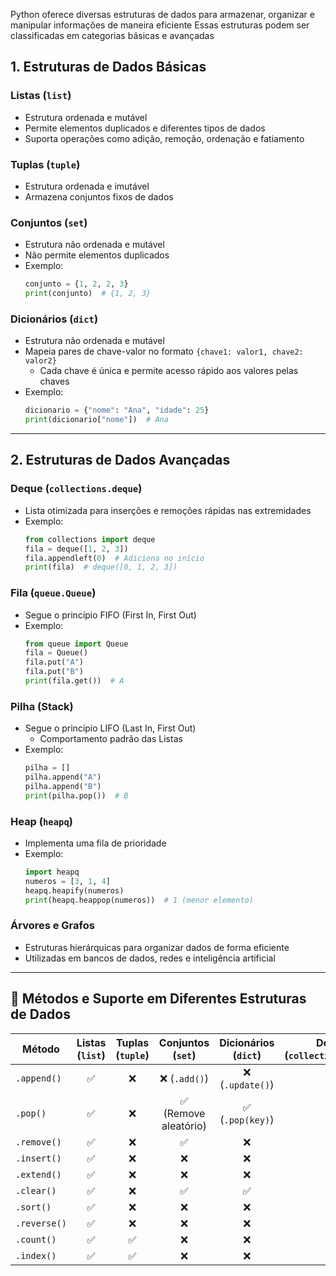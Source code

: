 Python oferece diversas estruturas de dados para armazenar, organizar e manipular informações de maneira eficiente
Essas estruturas podem ser classificadas em categorias básicas e avançadas

## 1. **Estruturas de Dados Básicas**

### **Listas (`list`)**
- Estrutura ordenada e mutável
- Permite elementos duplicados e diferentes tipos de dados
- Suporta operações como adição, remoção, ordenação e fatiamento


### **Tuplas (`tuple`)**
- Estrutura ordenada e imutável
- Armazena conjuntos fixos de dados


### **Conjuntos (`set`)**
- Estrutura não ordenada e mutável
- Não permite elementos duplicados
- Exemplo:
  ```python
  conjunto = {1, 2, 2, 3}
  print(conjunto)  # {1, 2, 3}
  ```

### **Dicionários (`dict`)**
- Estrutura não ordenada e mutável
- Mapeia pares de chave-valor no formato `{chave1: valor1, chave2: valor2}`
  - Cada chave é única e permite acesso rápido aos valores pelas chaves
- Exemplo:
  ```python
  dicionario = {"nome": "Ana", "idade": 25}
  print(dicionario["nome"])  # Ana
  ```

---

## 2. **Estruturas de Dados Avançadas**

### **Deque (`collections.deque`)**
- Lista otimizada para inserções e remoções rápidas nas extremidades
- Exemplo:
  ```python
  from collections import deque
  fila = deque([1, 2, 3])
  fila.appendleft(0)  # Adiciona no início
  print(fila)  # deque([0, 1, 2, 3])
  ```

### **Fila (`queue.Queue`)**
- Segue o princípio FIFO (First In, First Out)
- Exemplo:
  ```python
  from queue import Queue
  fila = Queue()
  fila.put("A")
  fila.put("B")
  print(fila.get())  # A
  ```

### **Pilha (Stack)**
- Segue o princípio LIFO (Last In, First Out)
  - Comportamento padrão das Listas
- Exemplo:
  ```python
  pilha = []
  pilha.append("A")
  pilha.append("B")
  print(pilha.pop())  # B
  ```

### **Heap (`heapq`)**
- Implementa uma fila de prioridade
- Exemplo:
  ```python
  import heapq
  numeros = [3, 1, 4]
  heapq.heapify(numeros)
  print(heapq.heappop(numeros))  # 1 (menor elemento)
  ```

### **Árvores e Grafos**
- Estruturas hierárquicas para organizar dados de forma eficiente
- Utilizadas em bancos de dados, redes e inteligência artificial

---

## 📌 Métodos e Suporte em Diferentes Estruturas de Dados

| Método        | Listas (`list`) | Tuplas (`tuple`) | Conjuntos (`set`) | Dicionários (`dict`) | Deque (`collections.deque`) | Filas (`queue.Queue`) |
|--------------|:--------------:|:---------------:|:-----------------:|:-----------------:|:-------------------:|:-----------------:|
| `.append()`  | ✅ | ❌ | ❌ (`.add()`) | ❌ (`.update()`) | ✅ | ❌ (`.put()`) |
| `.pop()`     | ✅ | ❌ | ✅ (Remove aleatório) | ✅ (`.pop(key)`) | ✅ | ❌ (`.get()`) |
| `.remove()`  | ✅ | ❌ | ✅ | ❌ | ✅ | ❌ |
| `.insert()`  | ✅ | ❌ | ❌ | ❌ | ❌ | ❌ |
| `.extend()`  | ✅ | ❌ | ❌ | ❌ | ✅ | ❌ |
| `.clear()`   | ✅ | ❌ | ✅ | ✅ | ✅ | ❌ |
| `.sort()`    | ✅ | ❌ | ❌ | ❌ | ❌ | ❌ |
| `.reverse()` | ✅ | ❌ | ❌ | ❌ | ✅ | ❌ |
| `.count()`   | ✅ | ✅ | ❌ | ❌ | ❌ | ❌ |
| `.index()`   | ✅ | ✅ | ❌ | ❌ | ❌ | ❌ |
